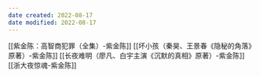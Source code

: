 ```yaml
---
date created: 2022-08-17
date modified: 2022-08-17
---
```


[[紫金陈：高智商犯罪（全集）-紫金陈]]
[[坏小孩（秦昊、王景春《隐秘的角落》原著）-紫金陈]]
[[长夜难明（廖凡、白宇主演《沉默的真相》原著）-紫金陈]]
[[浙大夜惊魂-紫金陈]]